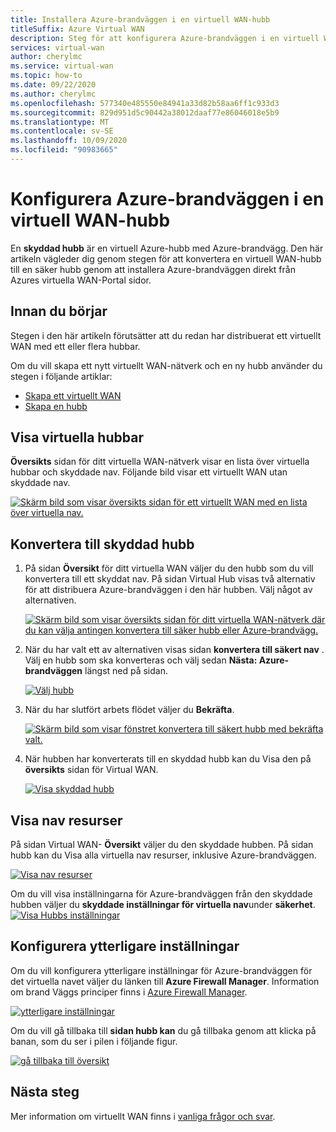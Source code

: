 ```yaml
---
title: Installera Azure-brandväggen i en virtuell WAN-hubb
titleSuffix: Azure Virtual WAN
description: Steg för att konfigurera Azure-brandväggen i en virtuell WAN-hubb
services: virtual-wan
author: cherylmc
ms.service: virtual-wan
ms.topic: how-to
ms.date: 09/22/2020
ms.author: cherylmc
ms.openlocfilehash: 577340e485550e84941a33d82b58aa6ff1c933d3
ms.sourcegitcommit: 829d951d5c90442a38012daaf77e86046018e5b9
ms.translationtype: MT
ms.contentlocale: sv-SE
ms.lasthandoff: 10/09/2020
ms.locfileid: "90983665"
---
```

# <a name="configure-azure-firewall-in-a-virtual-wan-hub"></a>Konfigurera Azure-brandväggen i en virtuell WAN-hubb

En **skyddad hubb** är en virtuell Azure-hubb med Azure-brandvägg. Den här artikeln vägleder dig genom stegen för att konvertera en virtuell WAN-hubb till en säker hubb genom att installera Azure-brandväggen direkt från Azures virtuella WAN-Portal sidor.

## <a name="before-you-begin"></a>Innan du börjar

Stegen i den här artikeln förutsätter att du redan har distribuerat ett virtuellt WAN med ett eller flera hubbar.

Om du vill skapa ett nytt virtuellt WAN-nätverk och en ny hubb använder du stegen i följande artiklar:

* [Skapa ett virtuellt WAN](virtual-wan-site-to-site-portal.md#openvwan)
* [Skapa en hubb](virtual-wan-site-to-site-portal.md#hub)

## <a name="view-virtual-hubs"></a>Visa virtuella hubbar

**Översikts** sidan för ditt virtuella WAN-nätverk visar en lista över virtuella hubbar och skyddade nav. Följande bild visar ett virtuellt WAN utan skyddade nav.

[![Skärm bild som visar översikts sidan för ett virtuellt WAN med en lista över virtuella nav.](./media/howto-firewall/overview.png)](./media/howto-firewall/overview.png#lightbox)

## <a name="convert-to-secured-hub"></a>Konvertera till skyddad hubb

1. På sidan **Översikt** för ditt virtuella WAN väljer du den hubb som du vill konvertera till ett skyddat nav. På sidan Virtual Hub visas två alternativ för att distribuera Azure-brandväggen i den här hubben. Välj något av alternativen.

   [![Skärm bild som visar översikts sidan för ditt virtuella WAN-nätverk där du kan välja antingen konvertera till säker hubb eller Azure-brandvägg.](./media/howto-firewall/security.png)](./media/howto-firewall/security.png#lightbox)

1. När du har valt ett av alternativen visas sidan **konvertera till säkert nav** . Välj en hubb som ska konverteras och välj sedan **Nästa: Azure-brandväggen** längst ned på sidan.

   [![Välj hubb](./media/howto-firewall/select-hub.png)](./media/howto-firewall/select-hub.png#lightbox)
1. När du har slutfört arbets flödet väljer du **Bekräfta**.

   [![Skärm bild som visar fönstret konvertera till säkert hubb med bekräfta valt.](./media/howto-firewall/confirm.png)](./media/howto-firewall/confirm.png#lightbox)

1. När hubben har konverterats till en skyddad hubb kan du Visa den på **översikts** sidan för Virtual WAN.

   [![Visa skyddad hubb](./media/howto-firewall/secured-hub.png)](./media/howto-firewall/secured-hub.png#lightbox)

## <a name="view-hub-resources"></a>Visa nav resurser

På sidan Virtual WAN- **Översikt** väljer du den skyddade hubben. På sidan hubb kan du Visa alla virtuella nav resurser, inklusive Azure-brandväggen.

[![Visa nav resurser](./media/howto-firewall/view-resources.png)](./media/howto-firewall/view-resources.png#lightbox)

Om du vill visa inställningarna för Azure-brandväggen från den skyddade hubben väljer du **skyddade inställningar för virtuella nav**under **säkerhet**.
[![Visa Hubbs inställningar](./media/howto-firewall/hub-settings.png)](./media/howto-firewall/hub-settings.png#lightbox)

## <a name="configure-additional-settings"></a>Konfigurera ytterligare inställningar

Om du vill konfigurera ytterligare inställningar för Azure-brandväggen för det virtuella navet väljer du länken till **Azure Firewall Manager**. Information om brand Väggs principer finns i [Azure Firewall Manager](../firewall-manager/secure-cloud-network.md#create-a-firewall-policy-and-secure-your-hub).

[![ytterligare inställningar](./media/howto-firewall/additional-settings.png)](./media/howto-firewall/additional-settings.png#lightbox)

Om du vill gå tillbaka till **sidan hubb kan** du gå tillbaka genom att klicka på banan, som du ser i pilen i följande figur.

[![gå tillbaka till översikt](./media/howto-firewall/arrow.png)](./media/howto-firewall/arrow.png#lightbox)

## <a name="next-steps"></a>Nästa steg

Mer information om virtuellt WAN finns i [vanliga frågor och svar](virtual-wan-faq.md).
